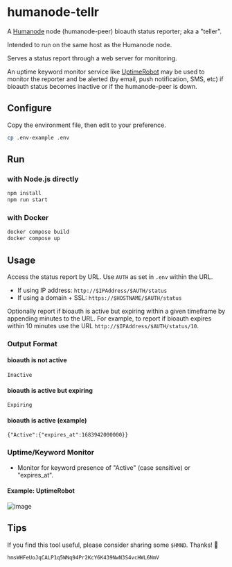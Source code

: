 # humanode-tellr

A [Humanode](https://humanode.io/) node (humanode-peer) bioauth status reporter;
aka a "teller".

Intended to run on the same host as the Humanode node.

Serves a status report through a web server for monitoring.

An uptime keyword monitor service like [UptimeRobot](https://uptimerobot.com/)
may be used to monitor the reporter and be alerted (by email, push notification,
SMS, etc) if bioauth status becomes inactive or if the humanode-peer is down.

## Configure

Copy the environment file, then edit to your preference.

```sh
cp .env-example .env
```

## Run

### with Node.js directly

```sh
npm install
npm run start
```

### with Docker

```sh
docker compose build
docker compose up
```

## Usage

Access the status report by URL. Use `AUTH` as set in `.env` within the URL.

- If using IP address: `http://$IPAddress/$AUTH/status`
- If using a domain + SSL: `https://$HOSTNAME/$AUTH/status`

Optionally report if bioauth is active but expiring within a given timeframe by
appending minutes to the URL. For example, to report if bioauth expires within
10 minutes use the URL `http://$IPAddress/$AUTH/status/10`.

### Output Format

#### bioauth is not active

`Inactive`

#### bioauth is active but expiring

`Expiring`

#### bioauth is active (example)

`{"Active":{"expires_at":1683942000000}}`

### Uptime/Keyword Monitor

- Monitor for keyword presence of "Active" (case sensitive) or "expires_at".

#### Example: UptimeRobot

![image](https://user-images.githubusercontent.com/1435589/236365721-60161603-c0df-4659-bc00-6450f125a46a.png)

## Tips

If you find this tool useful, please consider sharing some `$HMND`. Thanks! 🚀

```txt
hmsWHFeUoJqCALP1q5WNq94Pr2KcY6K439NwN3S4vcHWL6NmV
```
